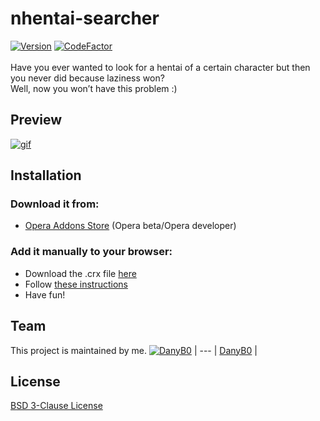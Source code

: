 # nhentai-searcher
[![Version](https://img.shields.io/github/v/release/DanyB0/nhentai-searcher?color=red)]()
[![CodeFactor](https://www.codefactor.io/repository/github/danyb0/nhentai-searcher/badge)](https://www.codefactor.io/repository/github/danyb0/nhentai-searcher)
<br></br>
Have you ever wanted to look for a hentai of a certain character but then you never did because laziness won?<br>
Well, now you won’t have this problem :)
## Preview
[![gif](https://github.com/DanyB0/nhentai-searcher/blob/main/screenshots/gif.gif)]()
## Installation
  ### Download it from:
  - [Opera Addons Store](https://addons.opera.com/it/extensions/details/nhentai-searcher/) (Opera beta/Opera developer)
### Add it manually to your browser:
- Download the .crx file [here](https://github.com/DanyB0/nhentai-searcher/releases/tag/v1.1.0)
- Follow [these instructions](https://stackoverflow.com/questions/9931906/crx-file-install-in-chrome)
- Have fun!
## Team
This project is maintained by me.
[![DanyB0](https://avatars.githubusercontent.com/u/66164380?s=100)](https://github.com/DanyB0) |
--- |
[DanyB0](https://github.com/DanyB0) |
## License
[BSD 3-Clause License](./LICENSE)
